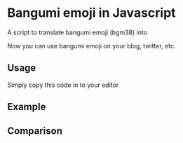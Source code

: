 # Bangumi emoji in Javascript
A script to translate bangumi emoji (bgm38) into [](https://github.com/azuse/Bgm38-in-Javascript/raw/master/assests/bgm38.gif)   

Now you can use bangumi emoji on your blog, twitter, etc.  

## Usage
Simply copy this code in to your editor 


## Example
[](https://github.com/azuse/Bgm38-in-Javascript/raw/master/assests/twitter.png)

## Comparison


